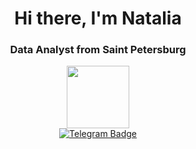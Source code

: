 <div id="header" align="center">
    <h1>Hi there, I'm  Natalia </h1>
    <h3>Data Analyst from Saint Petersburg</h3>
</div>
<div id="header" align="center">
  <img src="https://i.giphy.com/media/v1.Y2lkPTc5MGI3NjExZGt2MW9pNmFnNjljYmhidndoamNjcG1iY3U5M2tzMjVpMTN4dnh2biZlcD12MV9pbnRlcm5hbF9naWZfYnlfaWQmY3Q9Zw/ZIVMa4UTGiudk2FPh8/giphy.gif" width="100"/>
</div>
<div id="socials" align="center">
 <a href="https://t.me/Nmerk9">
   <img src="https://img.shields.io/badge/Telegram-blue?logo=telegram&logoColor=wight&style=for-the-badge" alt="Telegram Badge"/>
</a>
